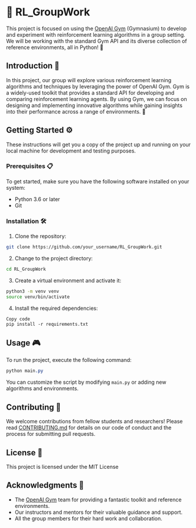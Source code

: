 # 🤖 RL_GroupWork

This project is focused on using the [OpenAI Gym](https://gym.openai.com/)  (Gymnasium) to develop and experiment with reinforcement learning algorithms in a group setting. We will be working with the standard Gym API and its diverse collection of reference environments, all in Python! 🐍

## Introduction 🎉

In this project, our group will explore various reinforcement learning algorithms and techniques by leveraging the power of OpenAI Gym. Gym is a widely-used toolkit that provides a standard API for developing and comparing reinforcement learning agents. By using Gym, we can focus on designing and implementing innovative algorithms while gaining insights into their performance across a range of environments. 🚀
## Getting Started ⚙️

These instructions will get you a copy of the project up and running on your local machine for development and testing purposes.
### Prerequisites 📋

To get started, make sure you have the following software installed on your system:
- Python 3.6 or later
- Git
### Installation 🛠️ 
1. Clone the repository:

```bash
git clone https://github.com/your_username/RL_GroupWork.git
``` 
2. Change to the project directory:

```bash
cd RL_GroupWork
``` 
3. Create a virtual environment and activate it:

```bash
python3 -m venv venv
source venv/bin/activate
``` 
4. Install the required dependencies:

```
Copy code
pip install -r requirements.txt
```
## Usage 🎮

To run the project, execute the following command:

```css
python main.py
```



You can customize the script by modifying `main.py` or adding new algorithms and environments.
## Contributing 🤝

We welcome contributions from fellow students and researchers! Please read [CONTRIBUTING.md](https://chat.openai.com/chat/CONTRIBUTING.md)  for details on our code of conduct and the process for submitting pull requests.
## License 📄

This project is licensed under the MIT License
## Acknowledgments 🌟 
- The [OpenAI Gym](https://gymnasium.farama.org/#)  team for providing a fantastic toolkit and reference environments.
- Our instructors and mentors for their valuable guidance and support.
- All the group members for their hard work and collaboration.

